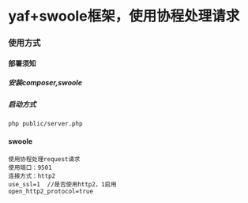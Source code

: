 # yaf+swoole框架，使用协程处理请求
### 使用方式
#### 部署须知
##### 安装composer,swoole
##### 启动方式 
```
php public/server.php
```

#### swoole
```
使用协程处理request请求
使用端口：9501
连接方式：http2
use_ssl=1  //是否使用http2，1启用
open_http2_protocol=true 
```
